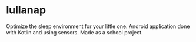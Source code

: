 # lullanap
Optimize the sleep environment for your little one. Android application done with Kotlin and using sensors. Made as a school project.
